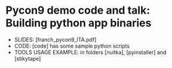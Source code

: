 # Pycon9 demo code and talk: Building python app binaries

- SLIDES: [franch_pycon9_ITA.pdf]
- CODE: [code] has some sample python scripts
- TOOLS USAGE EXAMPLE: in folders [nuitka], [pyinstaller] and [stikytape]
